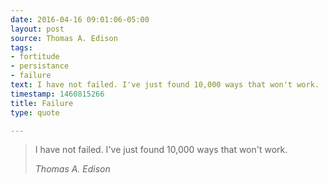 ```yaml
---
date: 2016-04-16 09:01:06-05:00
layout: post
source: Thomas A. Edison
tags:
- fortitude
- persistance
- failure
text: I have not failed. I've just found 10,000 ways that won't work.
timestamp: 1460815266
title: Failure
type: quote

---
```

> I have not failed. I've just found 10,000 ways that won't work.
> 
> <cite>Thomas A. Edison</cite>